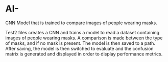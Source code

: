 # AI-
CNN Model that is trained to compare images of people wearing masks.

Test2 files creates a CNN and trains a model to read a dataset containing images of people wearing masks. A comparison is made between the type of masks, and if no mask is present.
The model is then saved to a path. After saving, the model is then switched to evaluate and the confusion matrix is generated and displayed in order to display performance metrics.
